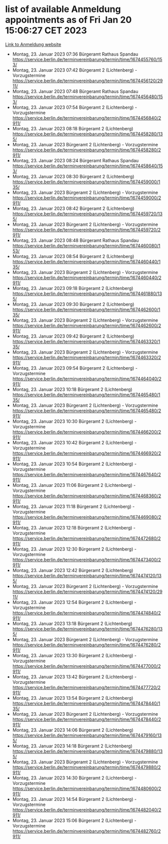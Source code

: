 # list of available Anmeldung appointments as of Fri Jan 20 15:06:27 CET 2023
[Link to Anmeldung website](https://service.berlin.de/terminvereinbarung/termin/tag.php?termin=0&anliegen[]=120686&dienstleisterlist=122210,122217,327316,122219,327312,122227,327314,122231,327346,122243,327348,122252,329742,122260,329745,122262,329748,122254,329751,122271,327278,122273,327274,122277,327276,330436,122280,327294,122282,327290,122284,327292,327539,122291,327270,122285,327266,122286,327264,122296,327268,150230,329760,122301,327282,122297,327286,122294,327284,122312,329763,122314,329775,122304,327330,122311,327334,122309,327332,122281,327352,122279,329772,122276,327324,122274,327326,122267,329766,122246,327318,122251,327320,122257,327322,122208,327298,122226,327300,121362,121364&herkunft=http%3A%2F%2Fservice.berlin.de%2Fdienstleistung%2F120686%2F)
- Montag, 23. Januar 2023 07:36 Bürgeramt Rathaus Spandau https://service.berlin.de/terminvereinbarung/termin/time/1674455760/153/
- Montag, 23. Januar 2023 07:42 Bürgeramt 2 (Lichtenberg) - Vorzugstermine https://service.berlin.de/terminvereinbarung/termin/time/1674456120/2911/
- Montag, 23. Januar 2023 07:48 Bürgeramt Rathaus Spandau https://service.berlin.de/terminvereinbarung/termin/time/1674456480/153/
- Montag, 23. Januar 2023 07:54 Bürgeramt 2 (Lichtenberg) - Vorzugstermine https://service.berlin.de/terminvereinbarung/termin/time/1674456840/2911/
- Montag, 23. Januar 2023 08:18 Bürgeramt 2 (Lichtenberg) https://service.berlin.de/terminvereinbarung/termin/time/1674458280/135/
- Montag, 23. Januar 2023  Bürgeramt 2 (Lichtenberg) - Vorzugstermine https://service.berlin.de/terminvereinbarung/termin/time/1674458280/2911/
- Montag, 23. Januar 2023 08:24 Bürgeramt Rathaus Spandau https://service.berlin.de/terminvereinbarung/termin/time/1674458640/153/
- Montag, 23. Januar 2023 08:30 Bürgeramt 2 (Lichtenberg) https://service.berlin.de/terminvereinbarung/termin/time/1674459000/135/
- Montag, 23. Januar 2023  Bürgeramt 2 (Lichtenberg) - Vorzugstermine https://service.berlin.de/terminvereinbarung/termin/time/1674459000/2911/
- Montag, 23. Januar 2023 08:42 Bürgeramt 2 (Lichtenberg) https://service.berlin.de/terminvereinbarung/termin/time/1674459720/135/
- Montag, 23. Januar 2023  Bürgeramt 2 (Lichtenberg) - Vorzugstermine https://service.berlin.de/terminvereinbarung/termin/time/1674459720/2911/
- Montag, 23. Januar 2023 08:48 Bürgeramt Rathaus Spandau https://service.berlin.de/terminvereinbarung/termin/time/1674460080/153/
- Montag, 23. Januar 2023 08:54 Bürgeramt 2 (Lichtenberg) https://service.berlin.de/terminvereinbarung/termin/time/1674460440/135/
- Montag, 23. Januar 2023  Bürgeramt 2 (Lichtenberg) - Vorzugstermine https://service.berlin.de/terminvereinbarung/termin/time/1674460440/2911/
- Montag, 23. Januar 2023 09:18 Bürgeramt 2 (Lichtenberg) https://service.berlin.de/terminvereinbarung/termin/time/1674461880/135/
- Montag, 23. Januar 2023 09:30 Bürgeramt 2 (Lichtenberg) https://service.berlin.de/terminvereinbarung/termin/time/1674462600/135/
- Montag, 23. Januar 2023  Bürgeramt 2 (Lichtenberg) - Vorzugstermine https://service.berlin.de/terminvereinbarung/termin/time/1674462600/2911/
- Montag, 23. Januar 2023 09:42 Bürgeramt 2 (Lichtenberg) https://service.berlin.de/terminvereinbarung/termin/time/1674463320/135/
- Montag, 23. Januar 2023  Bürgeramt 2 (Lichtenberg) - Vorzugstermine https://service.berlin.de/terminvereinbarung/termin/time/1674463320/2911/
- Montag, 23. Januar 2023 09:54 Bürgeramt 2 (Lichtenberg) - Vorzugstermine https://service.berlin.de/terminvereinbarung/termin/time/1674464040/2911/
- Montag, 23. Januar 2023 10:18 Bürgeramt 2 (Lichtenberg) https://service.berlin.de/terminvereinbarung/termin/time/1674465480/135/
- Montag, 23. Januar 2023  Bürgeramt 2 (Lichtenberg) - Vorzugstermine https://service.berlin.de/terminvereinbarung/termin/time/1674465480/2911/
- Montag, 23. Januar 2023 10:30 Bürgeramt 2 (Lichtenberg) - Vorzugstermine https://service.berlin.de/terminvereinbarung/termin/time/1674466200/2911/
- Montag, 23. Januar 2023 10:42 Bürgeramt 2 (Lichtenberg) - Vorzugstermine https://service.berlin.de/terminvereinbarung/termin/time/1674466920/2911/
- Montag, 23. Januar 2023 10:54 Bürgeramt 2 (Lichtenberg) - Vorzugstermine https://service.berlin.de/terminvereinbarung/termin/time/1674467640/2911/
- Montag, 23. Januar 2023 11:06 Bürgeramt 2 (Lichtenberg) - Vorzugstermine https://service.berlin.de/terminvereinbarung/termin/time/1674468360/2911/
- Montag, 23. Januar 2023 11:18 Bürgeramt 2 (Lichtenberg) - Vorzugstermine https://service.berlin.de/terminvereinbarung/termin/time/1674469080/2911/
- Montag, 23. Januar 2023 12:18 Bürgeramt 2 (Lichtenberg) - Vorzugstermine https://service.berlin.de/terminvereinbarung/termin/time/1674472680/2911/
- Montag, 23. Januar 2023 12:30 Bürgeramt 2 (Lichtenberg) - Vorzugstermine https://service.berlin.de/terminvereinbarung/termin/time/1674473400/2911/
- Montag, 23. Januar 2023 12:42 Bürgeramt 2 (Lichtenberg) https://service.berlin.de/terminvereinbarung/termin/time/1674474120/135/
- Montag, 23. Januar 2023  Bürgeramt 2 (Lichtenberg) - Vorzugstermine https://service.berlin.de/terminvereinbarung/termin/time/1674474120/2911/
- Montag, 23. Januar 2023 12:54 Bürgeramt 2 (Lichtenberg) - Vorzugstermine https://service.berlin.de/terminvereinbarung/termin/time/1674474840/2911/
- Montag, 23. Januar 2023 13:18 Bürgeramt 2 (Lichtenberg) https://service.berlin.de/terminvereinbarung/termin/time/1674476280/135/
- Montag, 23. Januar 2023  Bürgeramt 2 (Lichtenberg) - Vorzugstermine https://service.berlin.de/terminvereinbarung/termin/time/1674476280/2911/
- Montag, 23. Januar 2023 13:30 Bürgeramt 2 (Lichtenberg) - Vorzugstermine https://service.berlin.de/terminvereinbarung/termin/time/1674477000/2911/
- Montag, 23. Januar 2023 13:42 Bürgeramt 2 (Lichtenberg) - Vorzugstermine https://service.berlin.de/terminvereinbarung/termin/time/1674477720/2911/
- Montag, 23. Januar 2023 13:54 Bürgeramt 2 (Lichtenberg) https://service.berlin.de/terminvereinbarung/termin/time/1674478440/135/
- Montag, 23. Januar 2023  Bürgeramt 2 (Lichtenberg) - Vorzugstermine https://service.berlin.de/terminvereinbarung/termin/time/1674478440/2911/
- Montag, 23. Januar 2023 14:06 Bürgeramt 2 (Lichtenberg) https://service.berlin.de/terminvereinbarung/termin/time/1674479160/135/
- Montag, 23. Januar 2023 14:18 Bürgeramt 2 (Lichtenberg) https://service.berlin.de/terminvereinbarung/termin/time/1674479880/135/
- Montag, 23. Januar 2023  Bürgeramt 2 (Lichtenberg) - Vorzugstermine https://service.berlin.de/terminvereinbarung/termin/time/1674479880/2911/
- Montag, 23. Januar 2023 14:30 Bürgeramt 2 (Lichtenberg) - Vorzugstermine https://service.berlin.de/terminvereinbarung/termin/time/1674480600/2911/
- Montag, 23. Januar 2023 14:54 Bürgeramt 2 (Lichtenberg) - Vorzugstermine https://service.berlin.de/terminvereinbarung/termin/time/1674482040/2911/
- Montag, 23. Januar 2023 15:06 Bürgeramt 2 (Lichtenberg) - Vorzugstermine https://service.berlin.de/terminvereinbarung/termin/time/1674482760/2911/
